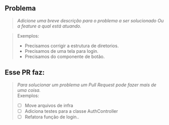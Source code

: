 ## Problema
> _Adicione uma breve descrição para o problema a ser solucionado Ou a feature a qual está atuando._   

> Exemplos: 
> - Precisamos corrigir a estrutura de diretorios.
> - Precisamos de uma tela para login.
> - Precisamos do componente de botão.

## Esse PR faz:
> _Para solucionar um problema um Pull Request pode fazer mais de uma coisa._  
> Exemplos:
> - [ ] Move arquivos de infra
> - [ ] Adiciona testes para a classe AuthController
> - [ ] Refatora função de login..
